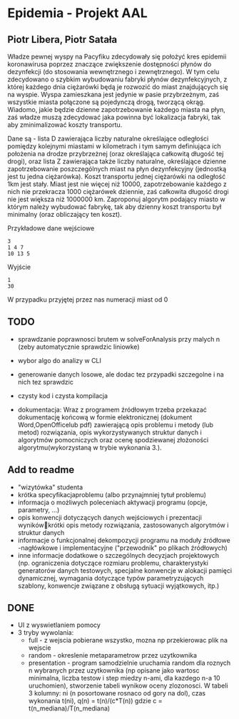 # Epidemia - Projekt AAL
## Piotr Libera, Piotr Satała

Władze pewnej wyspy na Pacyfiku zdecydowały się położyć kres epidemii koronawirusa poprzez znaczące zwiększenie dostępności płynów do dezynfekcji (do stosowania wewnętrznego i zewnętrznego). W tym celu zdecydowano o szybkim wybudowaniu fabryki płynów dezynfekcyjnych,
z której każdego dnia ciężarówki będą je rozwozić do miast znajdujących się na wyspie. Wyspa zamieszkana jest jedynie w pasie przybrzeżnym, zaś wszystkie miasta połączone są pojedynczą drogą, tworzącą okrąg. Wiadomo, jakie będzie dzienne zapotrzebowanie każdego
miasta na płyn, zaś władze muszą zdecydować jaka powinna być lokalizacja fabryki, tak aby zminimalizować koszty transportu.

Dane są - lista D zawierająca liczby naturalne określające odległości pomiędzy kolejnymi miastami w kilometrach i tym samym definiująca ich położenia na drodze przybrzeżnej (oraz określająca całkowitą długość tej drogi), oraz lista Z zawierająca także liczby naturalne,
określające dzienne zapotrzebowanie poszczególnych miast na płyn dezynfekcyjny (jednostką jest tu jedna ciężarówka). Koszt transportu jednej ciężarówki na odległość 1km jest stały. Miast jest nie więcej niż 10000, zapotrzebowanie każdego z nich nie przekracza
1000 ciężarówek dziennie, zaś całkowita długość drogi nie jest większa niż 1000000 km. Zaproponuj algorytm podający miasto w którym należy wybudować fabrykę, tak aby dzienny koszt transportu był minimalny (oraz obliczający ten koszt).

Przykładowe dane wejściowe
```
3
1 4 7
10 13 5
```
Wyjście
```
1
30
```
W przypadku przyjętej przez nas numeracji miast od 0

## TODO

- sprawdzanie poprawnosci brutem w solveForAnalysis przy malych n (zeby automatycznie sprawdzic liniowke)
- wybor algo do analizy w CLI
- generowanie danych losowe, ale dodac tez przypadki szczegolne i na nich tez sprawdzic

- czysty kod i czysta kompilacja
- dokumentacja: Wraz z programem źródłowym trzeba przekazać dokumentację końcową w formie elektronicznej (dokument Word,OpenOfficelub pdf)  zawierającą  opis  problemu  i  metody (lub metod) rozwiązania, opis wykorzystywanych struktur danych i algorytmów pomocniczych oraz ocenę  spodziewanej  złożoności  algorytmu(wykorzystaną  w  trybie  wykonania  3.).

## Add to readme
- "wizytówka" studenta
- krótka specyfikacjaproblemu (albo przynajmniej tytuł problemu)
- informacja o możliwych poleceniach aktywacji programu (opcje, parametry, ...)
- opis konwencji dotyczących danych wejściowych i prezentacji wynikówkrótki opis metody rozwiązania,  zastosowanych algorytmów i struktur danych
- informacje  o  funkcjonalnej  dekompozycji  programu  na  moduły  źródłowe -nagłówkowe  i implementacyjne ("przewodnik" po plikach źródłowych)
- inne informacje dodatkowe o szczególnych decyzjach projektowych (np. ograniczenia dotyczące rozmiaru  problemu,  charakterystyki  generatorów  danych  testowych,  specjalne  konwencje  w alokacji  pamięci  dynamicznej,  wymagania  dotyczące  typów  parametryzujących    szablony,  konwencje związane z obsługą sytuacji wyjątkowych, itp.)


## DONE
- UI z wyswietlaniem pomocy
- 3 tryby wywolania: 
    - full - z wejscia pobierane wszystko, mozna np przekierowac plik na wejscie
    - random - okreslenie metaparametrow przez uzytkownika
    - presentation - program samodzielnie uruchamia random dla roznych n wybranych przez uzytkownika (np opisane jako wartosc minimalna, liczba testow i step miedzy n-ami, dla kazdego n-a 10 uruchomien), stworzenie tabeli wynikow oceny zlozonosci. W tabeli 3 kolumny: ni (n posortowane rosnaco od gory na dol), czas wykonania t(ni), q(n) = t(n)/(c*T(n)) gdzie c = t(n_mediana)/T(n_mediana)

